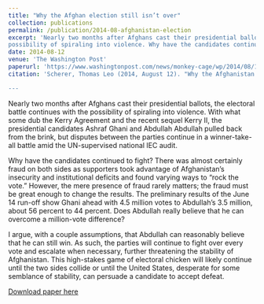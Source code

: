 ```yaml
---
title: "Why the Afghan election still isn’t over"
collection: publications
permalink: /publication/2014-08-afghanistan-election
excerpt: 'Nearly two months after Afghans cast their presidential ballots, the electoral battle continues with the
possibility of spiraling into violence. Why have the candidates continued to fight?'
date: 2014-08-12
venue: 'The Washington Post'
paperurl: 'https://www.washingtonpost.com/news/monkey-cage/wp/2014/08/12/why-the-afghan-election-still-isnt-over/'
citation: 'Scherer, Thomas Leo (2014, August 12). "Why the Afghanistan Election Still Isn’t Over", The Washington Post.

---
```


Nearly two months after Afghans cast their presidential ballots, the electoral battle continues with the possibility of spiraling into violence. With what some dub the Kerry Agreement and the recent sequel Kerry II, the presidential candidates Ashraf Ghani and Abdullah Abdullah pulled back from the brink, but disputes between the parties continue in a winner-take-all battle amid the UN-supervised national IEC audit.

Why have the candidates continued to fight? There was almost certainly fraud on both sides as supporters took advantage of Afghanistan’s insecurity and institutional deficits and found varying ways to “rock the vote.” However, the mere presence of fraud rarely matters; the fraud must be great enough to change the results. The preliminary results of the June 14 run-off show Ghani ahead with 4.5 million votes to Abdullah’s 3.5 million, about 56 percent to 44 percent. Does Abdullah really believe that he can overcome a million-vote difference?

I argue, with a couple assumptions, that Abdullah can reasonably believe that he can still win. As such, the parties will continue to fight over every vote and escalate when necessary, further threatening the stability of Afghanistan. This high-stakes game of electoral chicken will likely continue until the two sides collide or until the United States, desperate for some semblance of stability, can persuade a candidate to accept defeat.

[Download paper here](http://tlscherer.github.io/files/2014-08-afghanistan-election.pdf)
